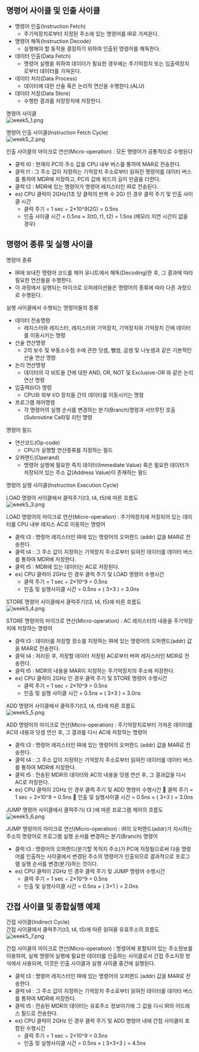 ## 명령어 사이클 및 인출 사이클

- 명령어 인출(Instruction Fetch)
  - 주기억장치로부터 지정된 주소에 있는 명령어를 IR로 가져온다.
- 명령어 해독(Instruction Decode)
  - 실행해야 할 동작을 결정하기 위하여 인출된 명령어를 해독한다.
- 데이터 인출(Data Fetch)
  - 명령어 실행을 위하여 데이터가 필요한 경우에는 주기억장치 또는 입출력장치로부터 데이터를 가져온다.
- 데이터 처리(Data Process)
  - 데이터에 대한 산술 혹은 논리적 연산을 수행한다.(ALU)
- 데이터 저장(Data Store)
  - 수행한 결과를 저장장치에 저장한다.

명령어 사이클    
![week5_1.png](images/week5_1.png)

명령어 인출 사이클(Instruction Fetch Cycle)    
![week5_2.png](images/week5_2.png)

인출 사이클의 마이크로 연산(Micro-operation) : 모든 명령어가 공통적으로 수행된다
- 클럭 t0 : 현재의 PC의 주소 값을 CPU 내부 버스를 통하여 MAR로 전송한다.
- 클럭 t1 : 그 주소 값이 지정하는 기억장치 주소로부터 읽혀진 명령어를 데이터 버스를 통하여 MDR에 저장하고, PC의 값에 워드의 길이 만큼을 더한다.
- 클럭 t2 : MDR에 있는 명령어가 명령어 레지스터인 IR로 전송된다.
- ex) CPU 클럭이 2GHz(1초 당 클럭의 반복 수 2G) 인 경우 클럭 주기 및 인출 사이클 시간
  - 클럭 주기 = 1 sec ÷ 2×10^9(2G) = 0.5ns
  - 인출 사이클 시간 = 0.5ns × 3(t0, t1, t2) = 1.5ns (메모리 지연 시간이 없을 경우)

## 명령어 종류 및 실행 사이클

명령어 종류
- IR에 보내진 명령어 코드를 제어 유니트에서 해독(Decoding)한 후, 그 결과에 따라 필요한 연산들을 수행한다.
- 이 과정에서 실행되는 마이크로 오퍼레이션들은 명령어의 종류에 따라 다른 과정으로 수행된다.

실행 사이클에서 수행되는 명령어들의 종류
- 데이터 전송명령
  - 레지스터와 레지스터, 레지스터와 기억장치, 기억장치와 기억장치 간에 데이터를 이동시키는 명령
- 산술 연산명령
  - 2의 보수 및 부동소수점 수에 관한 덧셈, 뺄셈, 곱셈 및 나눗셈과 같은 기본적인 산술 연산 명령
- 논리 연산명령
  - 데이터의 각 비트들 간에 대한 AND, OR, NOT 및 Exclusive-OR 와 같은 논리 연산 명령
- 입출력(I/O) 명령
  - CPU와 외부 I/O 장치들 간의 데이터를 이동시키는 명령
- 프로그램 제어명령
  - 각 명령어의 실행 순서를 변경하는 분기(Branch)명령과 서브루틴 호출(Subroutine Call)및 리턴 명령

명령어 필드
- 연산코드(Op-code)
  - CPU가 실행할 연산종류를 지정하는 필드
- 오퍼랜드(Operand)
  - 명령어 실행에 필요한 즉치 데이터(Immediate Value) 혹은 필요한 데이터가 저장되어 있는 주소 값(Address Value)이 존재하는 필드

명령어 실행 사이클(Instruction Execution Cycle)

LOAD 명령어 사이클에서 클럭주기(t3, t4, t5)에 따른 흐름도    
![week5_3.png](images/week5_3.png)

LOAD 명령어의 마이크로 연산(Micro-operation) : 주기억장치에 저장되어 있는 데이터를 CPU 내부 레지스 AC로 이동하는 명령어
- 클럭 t3 : 명령어 레지스터인 IR에 있는 명령어의 오퍼랜드 (addr) 값을 MAR로 전송한다.
- 클럭 t4 : 그 주소 값이 지정하는 기억장치 주소로부터 읽혀진 데이터를 데이터 버스를 통하여 MDR에 저장한다.
- 클럭 t5 : MDR에 있는 데이터는 AC로 저장된다.
- ex) CPU 클럭이 2GHz 인 경우 클럭 주기 및 LOAD 명령어 수행시간
  - 클럭 주기 = 1 sec ÷ 2×10^9 = 0.5ns
  - 인출 및 실행사이클 시간 = 0.5ns × ( 3+3 ) = 3.0ns

STORE 명령어 사이클에서 클럭주기(t3, t4, t5)에 따른 흐름도    
![week5_4.png](images/week5_4.png)

STORE 명령어의 마이크로 연산(Micro-operation) : AC 레지스터의 내용을 주기억장치에 저장하는 명령어
- 클럭 t3 : 데이터를 저장할 장소를 지정하는 IR에 있는 명령어의 오퍼랜드(addr) 값을 MAR로 전송한다.
- 클럭 t4 : 처리된 후, 저장할 데이터 저장된 AC로부터 버퍼 레지스터인 MDR로 전송한다.
- 클럭 t5 : MDR의 내용을 MAR이 지정하는 주기억장치의 주소에 저장한다.
- ex) CPU 클럭이 2GHz 인 경우 클럭 주기 및 STORE 명령어 수행시간
  - 클럭 주기 = 1 sec ÷ 2×10^9 = 0.5ns
  - 인출 및 실행 사이클 시간 = 0.5ns × ( 3+3 ) = 3.0ns

ADD 명령어 사이클에서 클럭주기(t3, t4, t5)에 따른 흐름도    
![week5_5.png](images/week5_5.png)

ADD 명령어의 마이크로 연산(Micro-operation) : 주기억장치로부터 가져온 데이터를 AC의 내용과 덧셈 연산 후, 그 결과를 다시 AC에 저장하는 명령어
- 클럭 t3 : 명령어 레지스터인 IR에 있는 명령어의 오퍼랜드 (addr) 값을 MAR로 전송한다.
- 클럭 t4 : 그 주소 값이 지정하는 기억장치 주소로부터 읽혀진 데이터를 데이터 버스를 통하여 MDR에 저장한다.
- 클럭 t5 : 전송된 MDR의 데이터와 AC의 내용을 덧셈 연산 후, 그 결과값을 다시 AC로 저장한다.
- ex) CPU 클럭이 2GHz 인 경우 클럭 주기 및 ADD 명령어 수행시간
 클럭 주기 = 1 sec ÷ 2×10^9 = 0.5ns
 인출 및 실행사이클 시간 = 0.5ns × ( 3+3 ) = 3.0ns

JUMP 명령어 사이클에서 클럭주기( t3 )에 따른 프로그램 제어의 흐름도    
![week5_6.png](images/week5_6.png)

JUMP 명령어의 마이크로 연산(Micro-operation) : IR의 오퍼랜드(addr)가 지시하는 주소의 명령어로 프로그램 실행 순서를 변경하는 분기(Branch) 명령어
- 클럭 t3 : 명령어의 오퍼랜드(분기할 목적지 주소)가 PC에 저장됨으로써 다음 명령어를 인출하는 사이클에서 변경된 주소의 명령어가 인출되므로 결과적으로 프로그램 실행 순서를 변경(분기)하는 것이다.
- ex) CPU 클럭이 2GHz 인 경우 클럭 주기 및 JUMP 명령어 수행시간
  - 클럭 주기 = 1 sec ÷ 2×10^9 = 0.5ns
  - 인출 및 실행사이클 시간 = 0.5ns × ( 3+1 ) = 2.0ns

## 간접 사이클 및 종합실행 예제

간접 사이클(Indirect Cycle)    
간접 사이클에서 클럭주기(t3, t4, t5)에 따른 읽혀올 유효주소의 흐름도    
![week5_7.png](images/week5_7.png)

간접 사이클의 마이크로 연산(Micro-operation) : 명령어에 포함되어 있는 주소정보를 이용하여, 실제 명령어 실행에 필요한 데이터를 인출하는 사이클로서 간접 주소지정 방식에서 사용되며, 이것은 인출 사이클과 실행 사이클 중간에 실행된다.
- 클럭 t3 : 명령어 레지스터인 IR에 있는 명령어의 오퍼랜드 (addr) 값을 MAR로 전송한다.
- 클럭 t4 : 그 주소 값이 지정하는 기억장치 주소로부터 읽혀진 데이터를 데이터 버스를 통하여 MDR에 저장한다.
- 클럭 t5 : 전송된 MDR의 데이터는 유효주소 정보이기에 그 값을 다시 IR의 어드레스 필드로 전송한다.
- ex) CPU 클럭이 2GHz 인 경우 클럭 주기 및 ADD 명령어 내에 간접 사이클이 포함된 수행시간
  - 클럭 주기 = 1 sec ÷ 2×10^9 = 0.5ns
  - 인출 및 실행사이클 시간 = 0.5ns × ( 3+3+3 ) = 4.5ns
